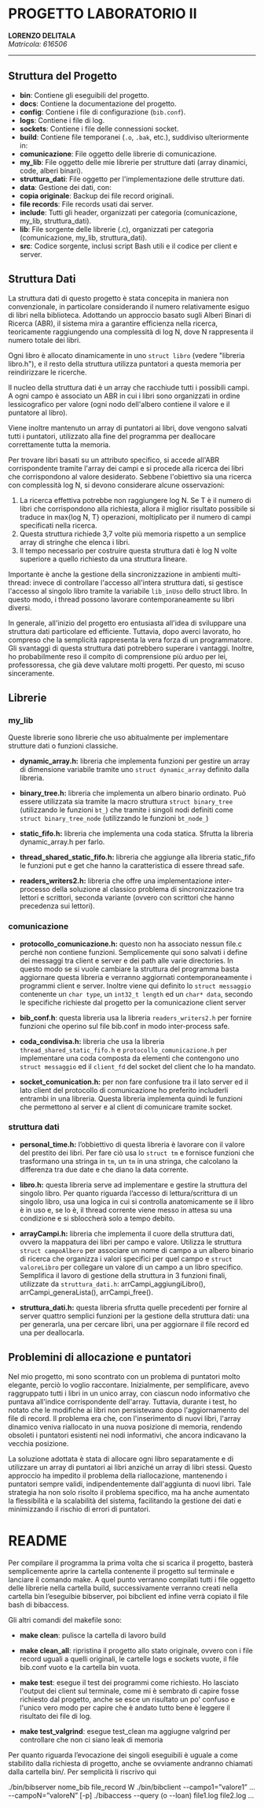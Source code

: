 # PROGETTO LABORATORIO II

**LORENZO DELITALA**  
*Matricola: 616506*

---

##  Struttura del Progetto

-  **bin**: Contiene gli eseguibili del progetto.
-  **docs**: Contiene la documentazione del progetto.
-  **config**: Contiene i file di configurazione (`bib.conf`).
-  **logs**: Contiene i file di log.
-  **sockets**: Contiene i file delle connessioni socket.
-  **build**: Contiene file temporanei (`.o`, `.bak`, etc.), suddiviso ulteriormente in:
  -  **comunicazione**: File oggetto delle librerie di comunicazione.
  -  **my_lib**: File oggetto delle mie librerie per strutture dati (array dinamici, code, alberi binari).
  -  **struttura_dati**: File oggetto per l'implementazione delle strutture dati.
-  **data**: Gestione dei dati, con:
  -  **copia originale**: Backup dei file record originali.
  -  **file records**: File records usati dai server.
-  **include**: Tutti gli header, organizzati per categoria (comunicazione, my_lib, struttura_dati).
-  **lib**: File sorgente delle librerie (.c), organizzati per categoria (comunicazione, my_lib, struttura_dati).
-  **src**: Codice sorgente, inclusi script Bash utili e il codice per client e server.


## Struttura Dati

La struttura dati di questo progetto è stata concepita in maniera non convenzionale, in particolare considerando il numero relativamente esiguo di libri nella biblioteca. Adottando un approccio basato sugli Alberi Binari di Ricerca (ABR), il sistema mira a garantire efficienza nella ricerca, teoricamente raggiungendo una complessità di log N, dove N rappresenta il numero totale dei libri.

Ogni libro è allocato dinamicamente in uno `struct libro` (vedere "libreria libro.h"), e il resto della struttura utilizza puntatori a questa memoria per reindirizzare le ricerche.

Il nucleo della struttura dati è un array che racchiude tutti i possibili campi. A ogni campo è associato un ABR in cui i libri sono organizzati in ordine lessicografico per valore (ogni nodo dell'albero contiene il valore e il puntatore al libro).

Viene inoltre mantenuto un array di puntatori ai libri, dove vengono salvati tutti i puntatori, utilizzato alla fine del programma per deallocare correttamente tutta la memoria.

Per trovare libri basati su un attributo specifico, si accede all'ABR corrispondente tramite l'array dei campi e si procede alla ricerca dei libri che corrispondono al valore desiderato. Sebbene l'obiettivo sia una ricerca con complessità log N, si devono considerare alcune osservazioni:
1) La ricerca effettiva potrebbe non raggiungere log N. Se T è il numero di libri che corrispondono alla richiesta, allora il miglior risultato possibile si traduce in max{log N, T} operazioni, moltiplicato per il numero di campi specificati nella ricerca.
2) Questa struttura richiede 3,7 volte più memoria rispetto a un semplice array di stringhe che elenca i libri.
3) Il tempo necessario per costruire questa struttura dati è log N volte superiore a quello richiesto da una struttura lineare.

Importante è anche la gestione della sincronizzazione in ambienti multi-thread: invece di controllare l'accesso all'intera struttura dati, si gestisce l'accesso al singolo libro tramite la variabile `lib_inUso` dello struct libro. In questo modo, i thread possono lavorare contemporaneamente su libri diversi.

In generale, all'inizio del progetto ero entusiasta all'idea di sviluppare una struttura dati particolare ed efficiente. Tuttavia, dopo averci lavorato, ho compreso che la semplicità rappresenta la vera forza di un programmatore. Gli svantaggi di questa struttura dati potrebbero superare i vantaggi. Inoltre, ho probabilmente reso il compito di comprensione più arduo per lei, professoressa, che già deve valutare molti progetti. Per questo, mi scuso sinceramente.


##  Librerie

### my_lib
Queste librerie sono librerie che uso abitualmente per implementare strutture dati o funzioni classiche.

- **dynamic_array.h:** libreria che implementa funzioni per gestire un array di dimensione variabile tramite uno `struct dynamic_array` definito dalla libreria.

- **binary_tree.h:** libreria che implementa un albero binario ordinato. Può essere utilizzata sia tramite la macro struttura `struct binary_tree` (utilizzando le funzioni `bt_`) che tramite i singoli nodi definiti come `struct binary_tree_node` (utilizzando le funzioni `bt_node_`)

- **static_fifo.h:** libreria che implementa una coda statica. Sfrutta la libreria dynamic_array.h per farlo.

- **thread_shared_static_fifo.h:** libreria che aggiunge alla libreria static_fifo le funzioni put e get che hanno la caratteristica di essere thread safe.

- **readers_writers2.h:** libreria che offre una implementazione inter-processo della soluzione al classico problema di sincronizzazione tra lettori e scrittori, seconda variante (ovvero con scrittori che hanno precedenza sui lettori).


### comunicazione
- **protocollo_comunicazione.h:** questo non ha associato nessun file.c perché non contiene funzioni. Semplicemente qui sono salvati i define dei messaggi tra client e server e dei path alle varie directories. In questo modo se si vuole cambiare la struttura del programma basta aggiornare questa libreria e verranno aggiornati contemporaneamente i programmi client e server. Inoltre viene qui definito lo `struct messaggio` contenente un `char type`, un `int32_t length` ed un `char* data`, secondo le specifiche richieste dal progetto per la comunicazione client server

- **bib_conf.h**: questa libreria usa la libreria `readers_writers2.h` per fornire funzioni che operino sul file bib.conf in modo inter-process safe.

- **coda_condivisa.h:** libreria che usa la libreria `thread_shared_static_fifo.h` e `protocollo_comunicazione.h` per implementare una coda composta da elementi che contengono uno `struct messaggio` ed il `client_fd` del socket del client che lo ha mandato.

- **socket_comunication.h:** per non fare confusione tra il lato server ed il lato client del protocollo di comunicazione ho preferito includerli entrambi in una libreria. Questa libreria implementa quindi le funzioni che permettono al server e al client di comunicare tramite socket.

### struttura dati
- **personal_time.h:** l’obbiettivo di questa libreria è lavorare con il valore del prestito dei libri. Per fare ciò usa lo `struct tm` e fornisce funzioni che trasformano una stringa in `tm`, un `tm` in una stringa, che calcolano la differenza tra due date e che diano la data corrente.

- **libro.h:** questa libreria serve ad implementare e gestire la struttura del singolo libro. Per quanto riguarda l’accesso di lettura/scrittura di un singolo libro, usa una logica in cui si controlla anatomicamente se il libro è in uso e, se lo è, il thread corrente viene messo in attesa su una condizione e si sbloccherà solo a tempo debito.

- **arrayCampi.h:** libreria che implementa il cuore della struttura dati, ovvero la mappatura dei libri per campo e valore. Utilizza le struttura `struct campoAlbero` per associare un nome di campo a un albero binario di ricerca che organizza i valori specifici per quel campo e `struct valoreLibro` per collegare un valore di un campo a un libro specifico. Semplifica il lavoro di gestione della struttura in 3 funzioni finali, utilizzate da `struttura_dati.h`: arrCampi_aggiungiLibro(), arrCampi_generaLista(), arrCampi_free().

- **struttura_dati.h:** questa libreria sfrutta quelle precedenti per fornire al server quattro semplici funzioni per la gestione della struttura dati: una per generarla, una per cercare libri, una per aggiornare il file record ed una per deallocarla.


## Problemini di allocazione e puntatori
Nel mio progetto, mi sono scontrato con un problema di puntatori molto elegante, perciò lo voglio raccontare. Inizialmente, per semplificare, avevo raggruppato tutti i libri in un unico array, con ciascun nodo informativo che puntava all'indice corrispondente dell'array. Tuttavia, durante i test, ho notato che le modifiche ai libri non persistevano dopo l'aggiornamento del file di record. Il problema era che, con l'inserimento di nuovi libri, l'array dinamico veniva riallocato in una nuova posizione di memoria, rendendo obsoleti i puntatori esistenti nei nodi informativi, che ancora indicavano la vecchia posizione.

La soluzione adottata è stata di allocare ogni libro separatamente e di utilizzare un array di puntatori ai libri anziché un array di libri stessi. Questo approccio ha impedito il problema della riallocazione, mantenendo i puntatori sempre validi, indipendentemente dall'aggiunta di nuovi libri. Tale strategia ha non solo risolto il problema specifico, ma ha anche aumentato la flessibilità e la scalabilità del sistema, facilitando la gestione dei dati e minimizzando il rischio di errori di puntatori.

# README

Per compilare il programma la prima volta che si scarica il progetto, basterà semplicemente aprire la cartella contenente il progetto sul terminale e lanciare il comando make. A quel punto verranno compilati tutti i file oggetto delle librerie nella cartella build, successivamente verranno creati nella cartella bin l’eseguibie bibserver, poi bibclient ed infine verrà copiato il file bash di bibaccess.

Gli altri comandi del makefile sono:
* **make clean**: pulisce la cartella di lavoro build

* **make clean_all**: ripristina il progetto allo stato originale, ovvero con i file record uguali a quelli originali, le cartelle logs e sockets vuote, il file bib.conf vuoto e la cartella bin vuota.

* **make test**: esegue il test dei programmi come richiesto. Ho lasciato l'output dei client sul terminale, come mi è sembrato di capire fosse richiesto dal progetto, anche se esce un risultato un po' confuso e l'unico vero modo per capire che è andato tutto bene è leggere il risultato dei file di log.

* **make test_valgrind**: esegue test_clean ma aggiugne valgrind per controllare che non ci siano leak di memoria

Per quanto riguarda l’evocazione dei singoli eseguibili è uguale a come stabilito dalla richiesta di progetto, anche se ovviamente
andranno chiamati dalla cartella bin/. Per semplicità li riscrivo qui

./bin/bibserver nome_bib file_record W
./bin/bibclient --campo1=”valore1” ... --campoN=”valoreN” [-p]
./bibaccess --query (o --loan) file1.log file2.log ...
